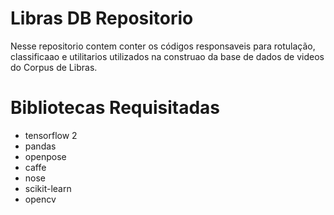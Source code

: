 # Libras DB Repositorio
Nesse repositorio contem conter os códigos responsaveis para rotulação, 
classificaao e utilitarios utilizados na construao da base de dados de videos 
do Corpus de Libras.

# Bibliotecas Requisitadas
- tensorflow 2
- pandas
- openpose
- caffe
- nose
- scikit-learn
- opencv


